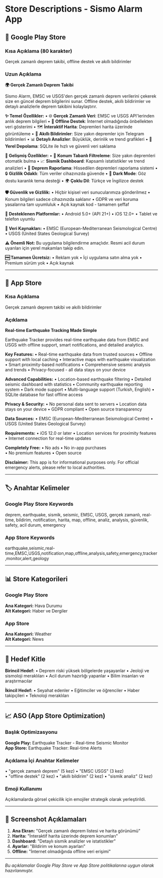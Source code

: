 # Store Descriptions - Sismo Alarm App

## 🤖 Google Play Store

### Kısa Açıklama (80 karakter)
Gerçek zamanlı deprem takibi, offline destek ve akıllı bildirimler

### Uzun Açıklama

**🌍 Gerçek Zamanlı Deprem Takibi**

Sismo Alarm, EMSC ve USGS'den gerçek zamanlı deprem verilerini çekerek size en güncel deprem bilgilerini sunar. Offline destek, akıllı bildirimler ve detaylı analizlerle deprem takibini kolaylaştırır.

**✨ Temel Özellikler:**
• 🌐 **Gerçek Zamanlı Veri**: EMSC ve USGS API'lerinden anlık deprem bilgileri
• 📱 **Offline Destek**: İnternet olmadığında önbellekten veri gösterimi
• 🗺️ **İnteraktif Harita**: Depremleri harita üzerinde görüntüleme
• 🔔 **Akıllı Bildirimler**: Size yakın depremler için Telegram bildirimleri
• 📊 **Detaylı Analizler**: Büyüklük, derinlik ve trend grafikleri
• 💾 **Yerel Depolama**: SQLite ile hızlı ve güvenli veri saklama

**🎯 Gelişmiş Özellikler:**
• 📍 **Konum Tabanlı Filtreleme**: Size yakın depremleri otomatik bulma
• 📈 **Sismik Dashboard**: Kapsamlı istatistikler ve trend analizleri
• 📝 **Deprem Raporlama**: Hissedilen depremleri raporlama sistemi
• 🔒 **Gizlilik Odaklı**: Tüm veriler cihazınızda güvende
• 🌙 **Dark Mode**: Göz dostu karanlık tema desteği
• 🌍 **Çoklu Dil**: Türkçe ve İngilizce destek

**🛡️ Güvenlik ve Gizlilik:**
• Hiçbir kişisel veri sunucularımıza gönderilmez
• Konum bilgileri sadece cihazınızda saklanır
• GDPR ve veri koruma yasalarına tam uyumluluk
• Açık kaynak kod - tamamen şeffaf

**📱 Desteklenen Platformlar:**
• Android 5.0+ (API 21+)
• iOS 12.0+
• Tablet ve telefon uyumlu

**🔗 Veri Kaynakları:**
• EMSC (European-Mediterranean Seismological Centre)
• USGS (United States Geological Survey)

**⚠️ Önemli Not:**
Bu uygulama bilgilendirme amaçlıdır. Resmi acil durum uyarıları için yerel makamları takip edin.

**🆓 Tamamen Ücretsiz:**
• Reklam yok
• İçi uygulama satın alma yok
• Premium sürüm yok
• Açık kaynak

---

## 🍎 App Store

### Kısa Açıklama
Gerçek zamanlı deprem takibi ve akıllı bildirimler

### Açıklama

**Real-time Earthquake Tracking Made Simple**

Earthquake Tracker provides real-time earthquake data from EMSC and USGS with offline support, smart notifications, and detailed analytics.

**Key Features:**
• Real-time earthquake data from trusted sources
• Offline support with local caching
• Interactive maps with earthquake visualization  
• Smart proximity-based notifications
• Comprehensive seismic analysis and trends
• Privacy-focused - all data stays on your device

**Advanced Capabilities:**
• Location-based earthquake filtering
• Detailed seismic dashboard with statistics
• Community earthquake reporting system
• Dark mode support
• Multi-language support (Turkish, English)
• SQLite database for fast offline access

**Privacy & Security:**
• No personal data sent to servers
• Location data stays on your device
• GDPR compliant
• Open source transparency

**Data Sources:**
• EMSC (European-Mediterranean Seismological Centre)
• USGS (United States Geological Survey)

**Requirements:**
• iOS 12.0 or later
• Location services for proximity features
• Internet connection for real-time updates

**Completely Free:**
• No ads
• No in-app purchases  
• No premium features
• Open source

**Disclaimer:**
This app is for informational purposes only. For official emergency alerts, please refer to local authorities.

---

## 🏷️ Anahtar Kelimeler

### Google Play Store Keywords
deprem, earthquake, sismik, seismic, EMSC, USGS, gerçek zamanlı, real-time, bildirim, notification, harita, map, offline, analiz, analysis, güvenlik, safety, acil durum, emergency

### App Store Keywords
earthquake,seismic,real-time,EMSC,USGS,notification,map,offline,analysis,safety,emergency,tracker,monitor,alert,geology

---

## 📊 Store Kategorileri

### Google Play Store
**Ana Kategori:** Hava Durumu  
**Alt Kategori:** Haber ve Dergiler

### App Store  
**Ana Kategori:** Weather  
**Alt Kategori:** News

---

## 🎯 Hedef Kitle

**Birincil Hedef:**
• Deprem riski yüksek bölgelerde yaşayanlar
• Jeoloji ve sismoloji meraklıları
• Acil durum hazırlığı yapanlar
• Bilim insanları ve araştırmacılar

**İkincil Hedef:**
• Seyahat edenler
• Eğitimciler ve öğrenciler
• Haber takipçileri
• Teknoloji meraklıları

---

## 📈 ASO (App Store Optimization)

### Başlık Optimizasyonu
**Google Play:** Earthquake Tracker - Real-time Seismic Monitor  
**App Store:** Earthquake Tracker: Real-time Alerts

### Açıklama İçi Anahtar Kelimeler
• "gerçek zamanlı deprem" (5 kez)
• "EMSC USGS" (3 kez)  
• "offline destek" (2 kez)
• "akıllı bildirim" (2 kez)
• "sismik analiz" (2 kez)

### Emoji Kullanımı
Açıklamalarda görsel çekicilik için emojiler strategik olarak yerleştirildi.

---

## 📱 Screenshot Açıklamaları

1. **Ana Ekran:** "Gerçek zamanlı deprem listesi ve harita görünümü"
2. **Harita:** "İnteraktif harita üzerinde deprem konumları"  
3. **Dashboard:** "Detaylı sismik analizler ve istatistikler"
4. **Ayarlar:** "Bildirim ve konum ayarları"
5. **Offline:** "İnternet olmadığında offline veri erişimi"

---

*Bu açıklamalar Google Play Store ve App Store politikalarına uygun olarak hazırlanmıştır.*
